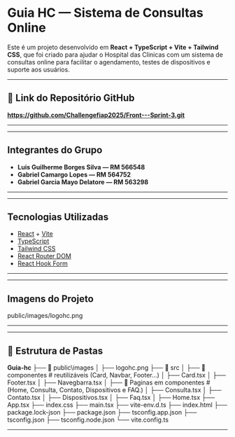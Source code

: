 #  Guia HC — Sistema de Consultas Online

Este é um projeto desenvolvido em **React + TypeScript + Vite + Tailwind CSS**, que foi criado para ajudar o Hospital das Clinicas com um sistema de consultas online para facilitar o agendamento, testes de dispositivos e suporte aos usuários.

---
## 🔗 Link do Repositório GitHub

**https://github.com/Challengefiap2025/Front---Sprint-3.git**

---

---
## Integrantes do Grupo

- **Luis Guilherme Borges Silva — RM 566548**
- **Gabriel Camargo Lopes — RM 564752**
- **Gabriel Garcia Mayo Delatore — RM 563298**
---

---
## Tecnologias Utilizadas

- [React](https://react.dev/) + [Vite](https://vitejs.dev/)
- [TypeScript](https://www.typescriptlang.org/)
- [Tailwind CSS](https://tailwindcss.com/)
- [React Router DOM](https://reactrouter.com/)
- [React Hook Form](https://react-hook-form.com/) 
---

---
## Imagens do Projeto
public/images/logohc.png

---

---
## 📂 Estrutura de Pastas

**Guia-hc**
├── 📂 public\images
│ ├── logohc.png
├── 📂 src
│ ├── 📂 componentes #  reutilizáveis (Card, Navbar, Footer...)
│ ├── Card.tsx
│ ├── Footer.tsx
│ ├── Navegbarra.tsx
│ ├── 📂 Paginas em componentes # (Home, Consulta, Contato, Dispositivos e FAQ.)
│ ├── Consulta.tsx
│ ├── Contato.tsx
│ ├── Dispositivos.tsx
│ ├── Faq.tsx
│ ├── Home.tsx
├── App.tsx
├── index.css
├── main.tsx
├── vite-env.d.ts
├── index.html
├── package.lock-json
├── package.json
├── tsconfig.app.json
├── tsconfig.json
├── tsconfig.node.json
└── vite.config.ts

---


